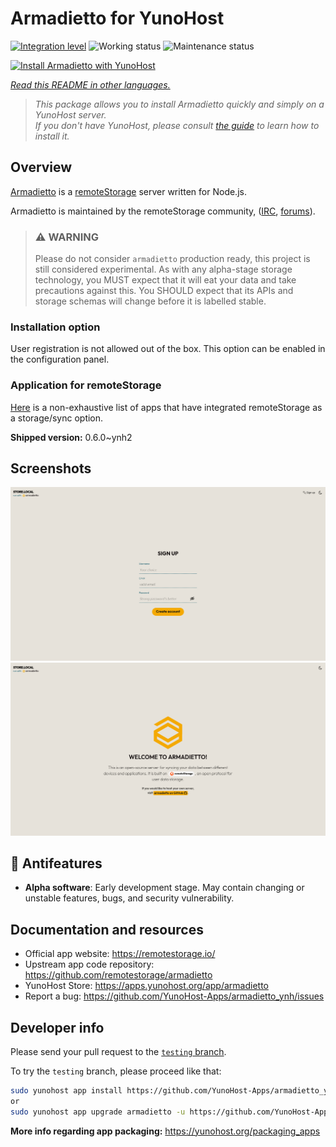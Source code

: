 <!--
N.B.: This README was automatically generated by <https://github.com/YunoHost/apps/tree/master/tools/readme_generator>
It shall NOT be edited by hand.
-->

# Armadietto for YunoHost

[![Integration level](https://apps.yunohost.org/badge/integration/armadietto)](https://ci-apps.yunohost.org/ci/apps/armadietto/)
![Working status](https://apps.yunohost.org/badge/state/armadietto)
![Maintenance status](https://apps.yunohost.org/badge/maintained/armadietto)

[![Install Armadietto with YunoHost](https://install-app.yunohost.org/install-with-yunohost.svg)](https://install-app.yunohost.org/?app=armadietto)

*[Read this README in other languages.](./ALL_README.md)*

> *This package allows you to install Armadietto quickly and simply on a YunoHost server.*  
> *If you don't have YunoHost, please consult [the guide](https://yunohost.org/install) to learn how to install it.*

## Overview

[Armadietto](https://github.com/remotestorage/armadietto/) is a [remoteStorage](https://remotestorage.io) server written for Node.js.

Armadietto is maintained by the remoteStorage community, ([IRC](https://web.libera.chat/#remotestorage), [forums](https://community.remotestorage.io/)).

> ### :warning: WARNING
> Please do not consider `armadietto` production ready, this project is still
> considered experimental.  As with any alpha-stage storage technology, you
> MUST expect that it will eat your data and take precautions against this. You
> SHOULD expect that its APIs and storage schemas will change before it is
> labelled stable.

### Installation option 

User registration is not allowed out of the box.
This option can be enabled in the configuration panel.

### Application for remoteStorage

[Here](https://remotestorage.io/apps/) is a non-exhaustive list of apps that have integrated remoteStorage as a storage/sync option.


**Shipped version:** 0.6.0~ynh2

## Screenshots

![Screenshot of Armadietto](./doc/screenshots/armadietto-signup.png)
![Screenshot of Armadietto](./doc/screenshots/armadietto-welcome.png)

## :red_circle: Antifeatures

- **Alpha software**: Early development stage. May contain changing or unstable features, bugs, and security vulnerability.

## Documentation and resources

- Official app website: <https://remotestorage.io/>
- Upstream app code repository: <https://github.com/remotestorage/armadietto>
- YunoHost Store: <https://apps.yunohost.org/app/armadietto>
- Report a bug: <https://github.com/YunoHost-Apps/armadietto_ynh/issues>

## Developer info

Please send your pull request to the [`testing` branch](https://github.com/YunoHost-Apps/armadietto_ynh/tree/testing).

To try the `testing` branch, please proceed like that:

```bash
sudo yunohost app install https://github.com/YunoHost-Apps/armadietto_ynh/tree/testing --debug
or
sudo yunohost app upgrade armadietto -u https://github.com/YunoHost-Apps/armadietto_ynh/tree/testing --debug
```

**More info regarding app packaging:** <https://yunohost.org/packaging_apps>
